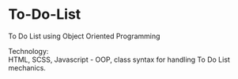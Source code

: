 # To-Do-List
To Do List using Object Oriented Programming

Technology: <br>
HTML, SCSS, Javascript - OOP, class syntax for handling To Do List mechanics. 
